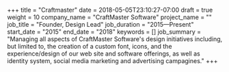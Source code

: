+++
title = "Craftmaster"
date = 2018-05-05T23:10:27-07:00
draft = true
weight = 10
company_name = "CraftMaster Software"
project_name = ""
job_title = "Founder, Design Lead"
job_duration = "2015—Present"
start_date = "2015"
end_date = "2018"
keywords = []
job_summary = "Managing all aspects of CraftMaster Software's design initiatives including, but limited to, the creation of a custom font, icons, and the experience/design of our web site and software offerings, as well as identity system, social media marketing and advertising campagines."
+++
